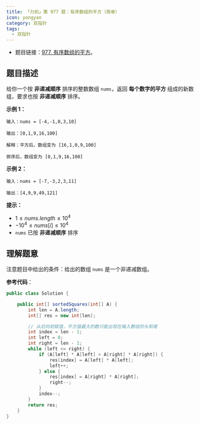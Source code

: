 ```yaml
---
title: 「力扣」第 977 题：有序数组的平方（简单）
icon: yongyan
category: 双指针
tags:
  - 双指针
---
```


+ 题目链接：[977. 有序数组的平方](https://leetcode-cn.com/problems/squares-of-a-sorted-array/)。

## 题目描述

给你一个按 **非递减顺序** 排序的整数数组 `nums`，返回 **每个数字的平方** 组成的新数组，要求也按 **非递减顺序** 排序。

**示例 1：**

```
输入：nums = [-4,-1,0,3,10]

输出：[0,1,9,16,100]

解释：平方后，数组变为 [16,1,0,9,100]

排序后，数组变为 [0,1,9,16,100]
```

**示例 2：**

```
输入：nums = [-7,-3,2,3,11]

输出：[4,9,9,49,121]
```

**提示：**

- $1 \le nums.length \le 10^4$
- $-10^4 \le nums[i] \le 10^4$
- `nums` 已按 **非递减顺序** 排序

## 理解题意

注意题目中给出的条件：给出的数组 `nums` 是一个非递减数组。

**参考代码**：

```java
public class Solution {

    public int[] sortedSquares(int[] A) {
        int len = A.length;
        int[] res = new int[len];

        // 从后向前赋值，平方值最大的数只能出现在输入数组的头和尾
        int index = len - 1;
        int left = 0;
        int right = len - 1;
        while (left <= right) {
            if (A[left] * A[left] > A[right] * A[right]) {
                res[index] = A[left] * A[left];
                left++;
            } else {
                res[index] = A[right] * A[right];
                right--;
            }
            index--;
        }
        return res;
    }
}
```

